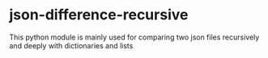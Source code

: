 # json-difference-recursive
This python module is mainly used for comparing two json files recursively and deeply with dictionaries and lists
